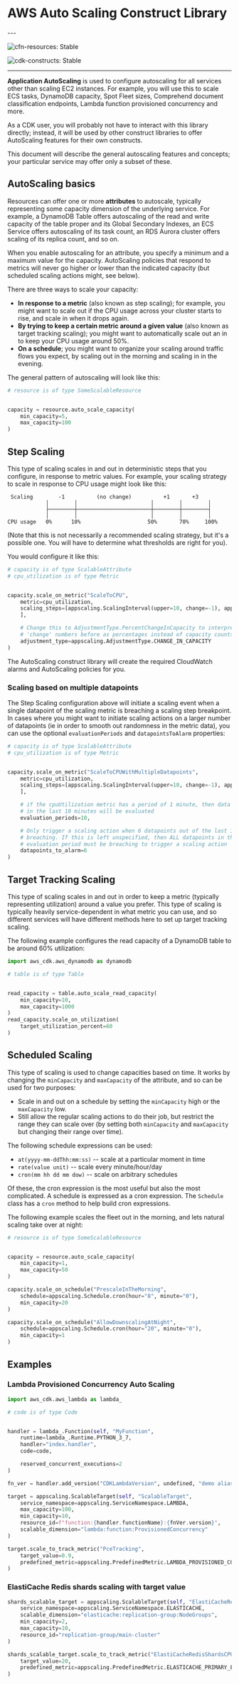 # AWS Auto Scaling Construct Library

<!--BEGIN STABILITY BANNER-->---


![cfn-resources: Stable](https://img.shields.io/badge/cfn--resources-stable-success.svg?style=for-the-badge)

![cdk-constructs: Stable](https://img.shields.io/badge/cdk--constructs-stable-success.svg?style=for-the-badge)

---
<!--END STABILITY BANNER-->

**Application AutoScaling** is used to configure autoscaling for all
services other than scaling EC2 instances. For example, you will use this to
scale ECS tasks, DynamoDB capacity, Spot Fleet sizes, Comprehend document classification endpoints, Lambda function provisioned concurrency and more.

As a CDK user, you will probably not have to interact with this library
directly; instead, it will be used by other construct libraries to
offer AutoScaling features for their own constructs.

This document will describe the general autoscaling features and concepts;
your particular service may offer only a subset of these.

## AutoScaling basics

Resources can offer one or more **attributes** to autoscale, typically
representing some capacity dimension of the underlying service. For example,
a DynamoDB Table offers autoscaling of the read and write capacity of the
table proper and its Global Secondary Indexes, an ECS Service offers
autoscaling of its task count, an RDS Aurora cluster offers scaling of its
replica count, and so on.

When you enable autoscaling for an attribute, you specify a minimum and a
maximum value for the capacity. AutoScaling policies that respond to metrics
will never go higher or lower than the indicated capacity (but scheduled
scaling actions might, see below).

There are three ways to scale your capacity:

* **In response to a metric** (also known as step scaling); for example, you
  might want to scale out if the CPU usage across your cluster starts to rise,
  and scale in when it drops again.
* **By trying to keep a certain metric around a given value** (also known as
  target tracking scaling); you might want to automatically scale out an in to
  keep your CPU usage around 50%.
* **On a schedule**; you might want to organize your scaling around traffic
  flows you expect, by scaling out in the morning and scaling in in the
  evening.

The general pattern of autoscaling will look like this:

```python
# resource is of type SomeScalableResource


capacity = resource.auto_scale_capacity(
    min_capacity=5,
    max_capacity=100
)
```

## Step Scaling

This type of scaling scales in and out in deterministic steps that you
configure, in response to metric values. For example, your scaling strategy
to scale in response to CPU usage might look like this:

```plaintext
 Scaling        -1          (no change)          +1       +3
            │        │                       │        │        │
            ├────────┼───────────────────────┼────────┼────────┤
            │        │                       │        │        │
CPU usage   0%      10%                     50%       70%     100%
```

(Note that this is not necessarily a recommended scaling strategy, but it's
a possible one. You will have to determine what thresholds are right for you).

You would configure it like this:

```python
# capacity is of type ScalableAttribute
# cpu_utilization is of type Metric


capacity.scale_on_metric("ScaleToCPU",
    metric=cpu_utilization,
    scaling_steps=[appscaling.ScalingInterval(upper=10, change=-1), appscaling.ScalingInterval(lower=50, change=+1), appscaling.ScalingInterval(lower=70, change=+3)
    ],

    # Change this to AdjustmentType.PercentChangeInCapacity to interpret the
    # 'change' numbers before as percentages instead of capacity counts.
    adjustment_type=appscaling.AdjustmentType.CHANGE_IN_CAPACITY
)
```

The AutoScaling construct library will create the required CloudWatch alarms and
AutoScaling policies for you.

### Scaling based on multiple datapoints

The Step Scaling configuration above will initiate a scaling event when a single
datapoint of the scaling metric is breaching a scaling step breakpoint. In cases
where you might want to initiate scaling actions on a larger number of datapoints
(ie in order to smooth out randomness in the metric data), you can use the
optional `evaluationPeriods` and `datapointsToAlarm` properties:

```python
# capacity is of type ScalableAttribute
# cpu_utilization is of type Metric


capacity.scale_on_metric("ScaleToCPUWithMultipleDatapoints",
    metric=cpu_utilization,
    scaling_steps=[appscaling.ScalingInterval(upper=10, change=-1), appscaling.ScalingInterval(lower=50, change=+1), appscaling.ScalingInterval(lower=70, change=+3)
    ],

    # if the cpuUtilization metric has a period of 1 minute, then data points
    # in the last 10 minutes will be evaluated
    evaluation_periods=10,

    # Only trigger a scaling action when 6 datapoints out of the last 10 are
    # breaching. If this is left unspecified, then ALL datapoints in the
    # evaluation period must be breaching to trigger a scaling action
    datapoints_to_alarm=6
)
```

## Target Tracking Scaling

This type of scaling scales in and out in order to keep a metric (typically
representing utilization) around a value you prefer. This type of scaling is
typically heavily service-dependent in what metric you can use, and so
different services will have different methods here to set up target tracking
scaling.

The following example configures the read capacity of a DynamoDB table
to be around 60% utilization:

```python
import aws_cdk.aws_dynamodb as dynamodb

# table is of type Table


read_capacity = table.auto_scale_read_capacity(
    min_capacity=10,
    max_capacity=1000
)
read_capacity.scale_on_utilization(
    target_utilization_percent=60
)
```

## Scheduled Scaling

This type of scaling is used to change capacities based on time. It works
by changing the `minCapacity` and `maxCapacity` of the attribute, and so
can be used for two purposes:

* Scale in and out on a schedule by setting the `minCapacity` high or
  the `maxCapacity` low.
* Still allow the regular scaling actions to do their job, but restrict
  the range they can scale over (by setting both `minCapacity` and
  `maxCapacity` but changing their range over time).

The following schedule expressions can be used:

* `at(yyyy-mm-ddThh:mm:ss)` -- scale at a particular moment in time
* `rate(value unit)` -- scale every minute/hour/day
* `cron(mm hh dd mm dow)` -- scale on arbitrary schedules

Of these, the cron expression is the most useful but also the most
complicated. A schedule is expressed as a cron expression. The `Schedule` class has a `cron` method to help build cron expressions.

The following example scales the fleet out in the morning, and lets natural
scaling take over at night:

```python
# resource is of type SomeScalableResource


capacity = resource.auto_scale_capacity(
    min_capacity=1,
    max_capacity=50
)

capacity.scale_on_schedule("PrescaleInTheMorning",
    schedule=appscaling.Schedule.cron(hour="8", minute="0"),
    min_capacity=20
)

capacity.scale_on_schedule("AllowDownscalingAtNight",
    schedule=appscaling.Schedule.cron(hour="20", minute="0"),
    min_capacity=1
)
```

## Examples

### Lambda Provisioned Concurrency Auto Scaling

```python
import aws_cdk.aws_lambda as lambda_

# code is of type Code


handler = lambda_.Function(self, "MyFunction",
    runtime=lambda_.Runtime.PYTHON_3_7,
    handler="index.handler",
    code=code,

    reserved_concurrent_executions=2
)

fn_ver = handler.add_version("CDKLambdaVersion", undefined, "demo alias", 10)

target = appscaling.ScalableTarget(self, "ScalableTarget",
    service_namespace=appscaling.ServiceNamespace.LAMBDA,
    max_capacity=100,
    min_capacity=10,
    resource_id=f"function:{handler.functionName}:{fnVer.version}",
    scalable_dimension="lambda:function:ProvisionedConcurrency"
)

target.scale_to_track_metric("PceTracking",
    target_value=0.9,
    predefined_metric=appscaling.PredefinedMetric.LAMBDA_PROVISIONED_CONCURRENCY_UTILIZATION
)
```

### ElastiCache Redis shards scaling with target value

```python
shards_scalable_target = appscaling.ScalableTarget(self, "ElastiCacheRedisShardsScalableTarget",
    service_namespace=appscaling.ServiceNamespace.ELASTICACHE,
    scalable_dimension="elasticache:replication-group:NodeGroups",
    min_capacity=2,
    max_capacity=10,
    resource_id="replication-group/main-cluster"
)

shards_scalable_target.scale_to_track_metric("ElastiCacheRedisShardsCPUUtilization",
    target_value=20,
    predefined_metric=appscaling.PredefinedMetric.ELASTICACHE_PRIMARY_ENGINE_CPU_UTILIZATION
)
```
